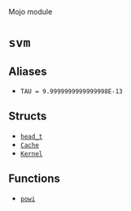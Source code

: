 Mojo module

# `svm`

## Aliases

- `TAU = 9.9999999999999998E-13`

## Structs

- [`head_t`](head_t.md)
- [`Cache`](Cache.md)
- [`Kernel`](Kernel.md)

## Functions

- [`powi`](powi.md)

